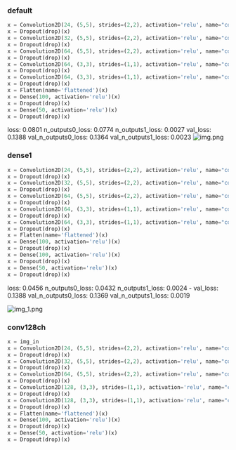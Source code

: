 ### default
```python
x = Convolution2D(24, (5,5), strides=(2,2), activation='relu', name="conv2d_1")(x)
x = Dropout(drop)(x)
x = Convolution2D(32, (5,5), strides=(2,2), activation='relu', name="conv2d_2")(x)
x = Dropout(drop)(x)
x = Convolution2D(64, (5,5), strides=(2,2), activation='relu', name="conv2d_3")(x)
x = Dropout(drop)(x)
x = Convolution2D(64, (3,3), strides=(1,1), activation='relu', name="conv2d_4")(x)
x = Dropout(drop)(x)
x = Convolution2D(64, (3,3), strides=(1,1), activation='relu', name="conv2d_5")(x)
x = Dropout(drop)(x)
x = Flatten(name='flattened')(x)
x = Dense(100, activation='relu')(x)
x = Dropout(drop)(x)
x = Dense(50, activation='relu')(x)
x = Dropout(drop)(x)
```
loss: 0.0801
n_outputs0_loss: 0.0774
n_outputs1_loss: 0.0027
val_loss: 0.1388
val_n_outputs0_loss: 0.1364
val_n_outputs1_loss: 0.0023
![img.png](img.png)

### dense1
```python
x = Convolution2D(24, (5,5), strides=(2,2), activation='relu', name="conv2d_1")(x)
x = Dropout(drop)(x)
x = Convolution2D(32, (5,5), strides=(2,2), activation='relu', name="conv2d_2")(x)
x = Dropout(drop)(x)
x = Convolution2D(64, (5,5), strides=(2,2), activation='relu', name="conv2d_3")(x)
x = Dropout(drop)(x)
x = Convolution2D(64, (3,3), strides=(1,1), activation='relu', name="conv2d_4")(x)
x = Dropout(drop)(x)
x = Convolution2D(64, (3,3), strides=(1,1), activation='relu', name="conv2d_5")(x)
x = Dropout(drop)(x)
x = Flatten(name='flattened')(x)
x = Dense(100, activation='relu')(x)
x = Dropout(drop)(x)
x = Dense(100, activation='relu')(x)
x = Dropout(drop)(x)
x = Dense(50, activation='relu')(x)
x = Dropout(drop)(x)
```
loss: 0.0456
n_outputs0_loss: 0.0432
n_outputs1_loss: 0.0024 - val_loss: 0.1388 
val_n_outputs0_loss: 0.1369 
val_n_outputs1_loss: 0.0019

![img_1.png](img_1.png)

### conv128ch
```python
x = img_in
x = Convolution2D(24, (5,5), strides=(2,2), activation='relu', name="conv2d_1")(x)
x = Dropout(drop)(x)
x = Convolution2D(32, (5,5), strides=(2,2), activation='relu', name="conv2d_2")(x)
x = Dropout(drop)(x)
x = Convolution2D(64, (5,5), strides=(2,2), activation='relu', name="conv2d_3")(x)
x = Dropout(drop)(x)
x = Convolution2D(128, (3,3), strides=(1,1), activation='relu', name="conv2d_4")(x)
x = Dropout(drop)(x)
x = Convolution2D(128, (3,3), strides=(1,1), activation='relu', name="conv2d_5")(x)
x = Dropout(drop)(x)
x = Flatten(name='flattened')(x)
x = Dense(100, activation='relu')(x)
x = Dropout(drop)(x)
x = Dense(50, activation='relu')(x)
x = Dropout(drop)(x)
```

